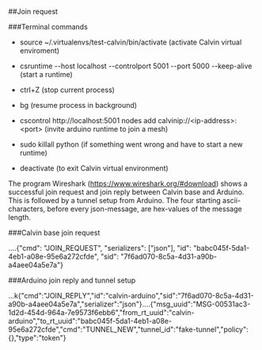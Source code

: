 ##Join request

###Terminal commands

-   source \~/.virtualenvs/test-calvin/bin/activate (activate Calvin
    virtual enviroment)

-   csruntime --host localhost --controlport 5001 --port 5000
    --keep-alive (start a runtime)

-   ctrl+Z (stop current process)

-   bg (resume process in background)

-   cscontrol http://localhost:5001 nodes add
    calvinip://&lt;ip-address&gt;:&lt;port&gt; (invite arduino runtime
    to join a mesh)

-   sudo killall python (if something went wrong and have to start a
    new runtime)

-   deactivate (to exit Calvin virtual environment)

The program Wireshark
(<https://www.wireshark.org/#download>)
shows a successful join request and join reply between Calvin base and
Arduino. This is followed by a tunnel setup from Arduino. The four starting ascii-characters, before every json-message, are hex-values of the message length.

###Calvin base join request

....{"cmd": "JOIN\_REQUEST", "serializers": \["json"\], "id":
"babc045f-5da1-4eb1-a08e-95e6a272cfde", "sid":
"7f6ad070-8c5a-4d31-a90b-a4aee04a5e7a"}

###Arduino join reply and tunnel setup

...k{"cmd":"JOIN\_REPLY","id":"calvin-arduino","sid":"7f6ad070-8c5a-4d31-a90b-a4aee04a5e7a","serializer":"json"}....{"msg\_uuid":"MSG-00531ac3-1d2d-454d-964a-7e9573f6ebb6","from\_rt\_uuid":"calvin-arduino","to\_rt\_uuid":"babc045f-5da1-4eb1-a08e-95e6a272cfde","cmd":"TUNNEL\_NEW","tunnel\_id":"fake-tunnel","policy":{},"type":"token"}
